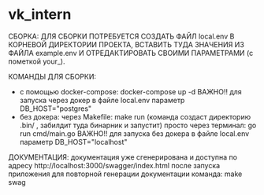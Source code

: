 # vk_intern

СБОРКА: ДЛЯ СБОРКИ ПОТРЕБУЕТСЯ СОЗДАТЬ ФАЙЛ local.env В КОРНЕВОЙ ДИРЕКТОРИИ ПРОЕКТА, ВСТАВИТЬ ТУДА ЗНАЧЕНИЯ ИЗ ФАЙЛА example.env И ОТРЕДАКТИРОВАТЬ СВОИМИ ПАРАМЕТРАМИ (с пометкой your_).

КОМАНДЫ ДЛЯ СБОРКИ:

- с помощью docker-compose:  docker-compose up -d  ВАЖНО!! для запуска через докер в файле local.env параметр DB_HOST="postgres"
- без докера:
через Makefile: make run (команда создаст директорию .bin/ , забилдит туда бинарник и запустит)
просто через терминал: go run cmd/main.go
ВАЖНО!! для запуска без докера в файле local.env параметр DB_HOST="localhost"

ДОКУМЕНТАЦИЯ:
документация уже сгенерирована и доступна по адресу http://localhost:3000/swagger/index.html после запуска приложения
для повторной генерации документации команда: make swag
